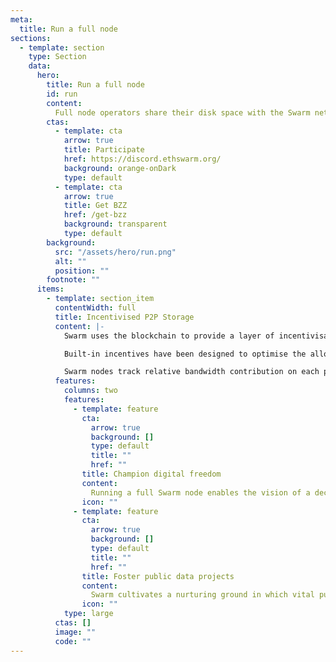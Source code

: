 ```yaml
---
meta:
  title: Run a full node
sections:
  - template: section
    type: Section
    data:
      hero:
        title: Run a full node
        id: run
        content:
          Full node operators share their disk space with the Swarm network and are in turn rewarded for their services through a robust and self sustaining incentive system built with blockchain based smart-contracts and powered by the BZZ token.
        ctas:
          - template: cta
            arrow: true
            title: Participate
            href: https://discord.ethswarm.org/
            background: orange-onDark
            type: default
          - template: cta
            arrow: true
            title: Get BZZ
            href: /get-bzz
            background: transparent
            type: default
        background:
          src: "/assets/hero/run.png"
          alt: ""
          position: ""
        footnote: ""
      items:
        - template: section_item
          contentWidth: full
          title: Incentivised P2P Storage
          content: |-
            Swarm uses the blockchain to provide a layer of incentivisation that has been missing from P2P file sharing and data transfer technologies in the decades since their inception.

            Built-in incentives have been designed to optimise the allocation of bandwidth (SWAP) and storage resources (Postage stamps) to render Swarm economically self-sustaining.

            Swarm nodes track relative bandwidth contribution on each peer connection, and excess debt due to unequal consumption can be settled in BZZ. Publishers in Swarm must spend BZZ to purchase the right to write data to Swarm and prepay some rent for long term storage.
          features:
            columns: two
            features:
              - template: feature
                cta:
                  arrow: true
                  background: []
                  type: default
                  title: ""
                  href: ""
                title: Champion digital freedom
                content:
                  Running a full Swarm node enables the vision of a decentralised P2P data storage network which empowers web3 publishers and app developers to make their content unstoppable.
                icon: ""
              - template: feature
                cta:
                  arrow: true
                  background: []
                  type: default
                  title: ""
                  href: ""
                title: Foster public data projects
                content:
                  Swarm cultivates a nurturing ground in which vital public data initiatives like Open Street Maps can be collectively funded by their community members.
                icon: ""
            type: large
          ctas: []
          image: ""
          code: ""
---
```


